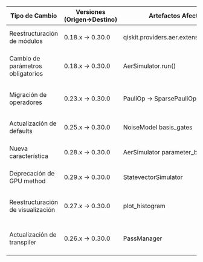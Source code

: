 | Tipo de Cambio | Versiones (Origen→Destino) | Artefactos Afectados | Código Pre-Migración | Código Post-Migración | Dificultad | Impacto SE/QSE | Referencias |
|----------------|---------------------------|----------------------|----------------------|-----------------------|------------|----------------|-------------|
| Reestructuración de módulos | 0.18.x → 0.30.0 | qiskit.providers.aer.extensions.snapshot | `from qiskit.providers.aer.extensions import Snapshot` | `from qiskit.providers.aer.library import SaveStatevector` | Alta | Alto (requiere reescritura de snapshots) | [Aer 0.9.0 Release Notes](https://github.com/Qiskit/qiskit-aer/releases/tag/0.9.0) |
| Cambio de parámetros obligatorios | 0.18.x → 0.30.0 | AerSimulator.run() | `backend.run(qobj, backend_options={...})` | `backend.run(circuits, **run_options)` | Alta | Moderado (migración de QObj a circuitos) | [Aer 0.9.0 Deprecation Notes](https://github.com/Qiskit/qiskit-aer/releases/tag/0.9.0) |
| Migración de operadores | 0.23.x → 0.30.0 | PauliOp → SparsePauliOp | `PauliOp(label)` | `SparsePauliOp(label)` | Moderada | Moderado (cambio de clase base) | [Terra 0.18.0 Release Notes](https://github.com/Qiskit/qiskit-terra/releases/tag/0.18.0) |
| Actualización de defaults | 0.25.x → 0.30.0 | NoiseModel basis_gates | `basis_gates=["id","u3","cx"]` | `basis_gates=["id","rz","sx","cx"]` | Moderada | Bajo (requiere verificación de compatibilidad) | [Aer 0.9.0 Upgrade Notes](https://github.com/Qiskit/qiskit-aer/releases/tag/0.9.0) |
| Nueva característica | 0.28.x → 0.30.0 | AerSimulator parameter_binds | N/A | `backend.run(circuit, parameter_binds=[{theta: [0, 1.57]}])` | Baja | Bajo (opcional) | [Aer 0.9.0 New Features](https://github.com/Qiskit/qiskit-aer/releases/tag/0.9.0) |
| Deprecación de GPU method | 0.29.x → 0.30.0 | StatevectorSimulator | `backend.set_options(method='GPU')` | `backend.set_options(device='GPU')` | Baja | Bajo (cambio sintáctico) | [Aer 0.9.0 Deprecation Notes](https://github.com/Qiskit/qiskit-aer/releases/tag/0.9.0) |
| Reestructuración de visualización | 0.27.x → 0.30.0 | plot_histogram | `from qiskit.tools.visualization import plot_histogram` | `from qiskit.visualization import plot_histogram` | Baja | Bajo (cambio de import) | [Terra 0.17.0 Release Notes](https://github.com/Qiskit/qiskit-terra/releases/tag/0.17.0) |
| Actualización de transpiler | 0.26.x → 0.30.0 | PassManager | `PassManager(passes=[...])` | `PassManager([...], max_iteration=1000)` | Moderada | Moderado (nuevos parámetros obligatorios) | [Terra 0.18.0 Changelog](https://github.com/Qiskit/qiskit-terra/blob/main/CHANGELOG.md#0180) |